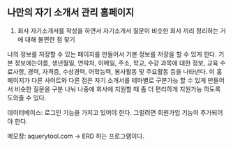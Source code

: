 ## 나만의 자기 소개서 관리 홈페이지

1. 회사 자기소개서를 작성을 하면서 자기소개서 질문이 비슷한 회사 끼리 정리하는 거에 대해 불편한 점 찾기

나의 정보를 저장할 수 있는 페이지를 만들어서 기본 정보를 저장을 할 수 있게 한다.
기본 정보에는이름, 생년월일, 연락처, 이메일, 주소, 학교, 수강 과목에 대한 정보, 교육 수료사항, 경력, 자격증, 수상경력, 어학능력, 봉사활동 및 주요활동 등을 나타낸다.
 이 홈페이지가 다른 사이트와 다른 점은 자기 소개서를 테마별로 구분가능 할 수 있게 만들어서 비슷한 질문을 구분 나눠 나중에 회사에 지원할 때 좀 더 편리하게 지원가능 하도록 도와줄 수 있다.

데이터베이스: 로그인 기능을 가지고 있어야 한다. 그럴려면 회원가입 기능이 추가되어야 한다.


메모장: aquerytool.com -> ERD 하는 프로그램이다.